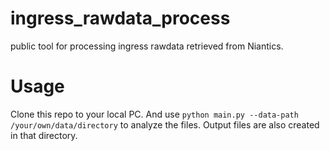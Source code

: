 # ingress_rawdata_process
public tool for processing ingress rawdata retrieved from Niantics.

# Usage
Clone this repo to your local PC. And use `python main.py --data-path /your/own/data/directory` to analyze the files. Output files are also created in that directory.
